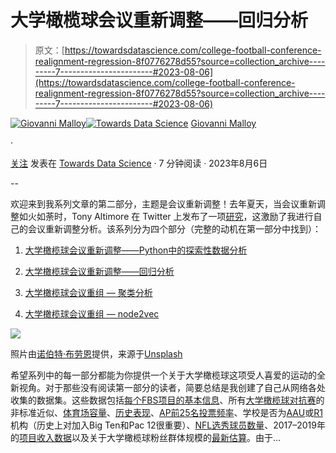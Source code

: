 # 大学橄榄球会议重新调整——回归分析

> 原文：[https://towardsdatascience.com/college-football-conference-realignment-regression-8f0776278d55?source=collection_archive---------7-----------------------#2023-08-06](https://towardsdatascience.com/college-football-conference-realignment-regression-8f0776278d55?source=collection_archive---------7-----------------------#2023-08-06)

[](https://medium.com/@gspmalloy?source=post_page-----8f0776278d55--------------------------------)[![Giovanni Malloy](../Images/e94218e244fab1af845c68e63e5706a1.png)](https://medium.com/@gspmalloy?source=post_page-----8f0776278d55--------------------------------)[](https://towardsdatascience.com/?source=post_page-----8f0776278d55--------------------------------)[![Towards Data Science](../Images/a6ff2676ffcc0c7aad8aaf1d79379785.png)](https://towardsdatascience.com/?source=post_page-----8f0776278d55--------------------------------) [Giovanni Malloy](https://medium.com/@gspmalloy?source=post_page-----8f0776278d55--------------------------------)

·

[关注](https://medium.com/m/signin?actionUrl=https%3A%2F%2Fmedium.com%2F_%2Fsubscribe%2Fuser%2Fa0442a984e63&operation=register&redirect=https%3A%2F%2Ftowardsdatascience.com%2Fcollege-football-conference-realignment-regression-8f0776278d55&user=Giovanni+Malloy&userId=a0442a984e63&source=post_page-a0442a984e63----8f0776278d55---------------------post_header-----------) 发表在 [Towards Data Science](https://towardsdatascience.com/?source=post_page-----8f0776278d55--------------------------------) · 7 分钟阅读 · 2023年8月6日 [](https://medium.com/m/signin?actionUrl=https%3A%2F%2Fmedium.com%2F_%2Fvote%2Ftowards-data-science%2F8f0776278d55&operation=register&redirect=https%3A%2F%2Ftowardsdatascience.com%2Fcollege-football-conference-realignment-regression-8f0776278d55&user=Giovanni+Malloy&userId=a0442a984e63&source=-----8f0776278d55---------------------clap_footer-----------)

--

[](https://medium.com/m/signin?actionUrl=https%3A%2F%2Fmedium.com%2F_%2Fbookmark%2Fp%2F8f0776278d55&operation=register&redirect=https%3A%2F%2Ftowardsdatascience.com%2Fcollege-football-conference-realignment-regression-8f0776278d55&source=-----8f0776278d55---------------------bookmark_footer-----------)

欢迎来到我系列文章的第二部分，主题是会议重新调整！去年夏天，当会议重新调整如火如荼时，Tony Altimore 在 Twitter 上发布了一项[研究](https://twitter.com/TJAltimore/status/1536438310809247745)，这激励了我进行自己的会议重新调整分析。该系列分为四个部分（完整的动机在第一部分中找到）：

1.  [大学橄榄球会议重新调整——Python中的探索性数据分析](https://medium.com/towards-data-science/college-football-conference-realignment-exploratory-data-analysis-in-python-6f4a74037572)

1.  [大学橄榄球会议重新调整——回归分析](/college-football-conference-realignment-regression-8f0776278d55)

1.  [大学橄榄球会议重组 — 聚类分析](https://medium.com/p/6ca16840ed3d#0733-ef9637a21b53)

1.  [大学橄榄球会议重组 — node2vec](https://medium.com/towards-data-science/college-football-conference-realignment-node2vec-ba2e931bb1c)

![](../Images/9ac3d6a3c19c4114817821937ef1c400.png)

照片由[诺伯特·布劳恩](https://unsplash.com/@medion4you?utm_source=medium&utm_medium=referral)提供，来源于[Unsplash](https://unsplash.com/?utm_source=medium&utm_medium=referral)

希望系列中的每一部分都能为你提供一个关于大学橄榄球这项受人喜爱的运动的全新视角。对于那些没有阅读第一部分的读者，简要总结是我创建了自己从网络各处收集的数据集。这些数据包括[每个FBS项目的基本信息](https://en.wikipedia.org/wiki/List_of_NCAA_Division_I_FBS_football_programs)、所有[大学橄榄球对抗赛](https://en.wikipedia.org/wiki/List_of_NCAA_college_football_rivalry_games)的非标准近似、[体育场容量](https://en.wikipedia.org/wiki/List_of_NCAA_Division_I_FBS_football_stadiums)、[历史表现](https://en.wikipedia.org/wiki/List_of_NCAA_Division_I_FBS_football_bowl_records)、[AP前25名投票频率](https://collegepollarchive.com/football/index.cfm)、学校是否为[AAU](https://www.aau.edu/)或[R1](https://en.wikipedia.org/wiki/List_of_research_universities_in_the_United_States)机构（历史上对加入Big Ten和Pac 12很重要）、[NFL选秀球员数量](https://www.ncaa.com/news/football/article/2020-04-27/college-football-teams-most-nfl-draft-picks-2000)、2017–2019年的[项目收入数据](https://graphics.wsj.com/table/NCAA_2019)以及关于大学橄榄球粉丝群体规模的[最新估算](https://drive.google.com/file/d/1MiUOwx8X3H2bSkUOz8a1YhceyJWLLCoJ/view)。由于…
